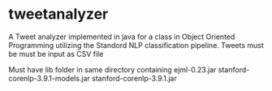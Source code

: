 # tweetanalyzer
A Tweet analyzer implemented in java for a class in Object Oriented Programming utilizing the Standord NLP classification pipeline. 
Tweets must be must be input as CSV file

Must have lib folder in same directory containing 
ejml-0.23.jar
stanford-corenlp-3.9.1-models.jar
stanford-corenlp-3.9.1.jar
